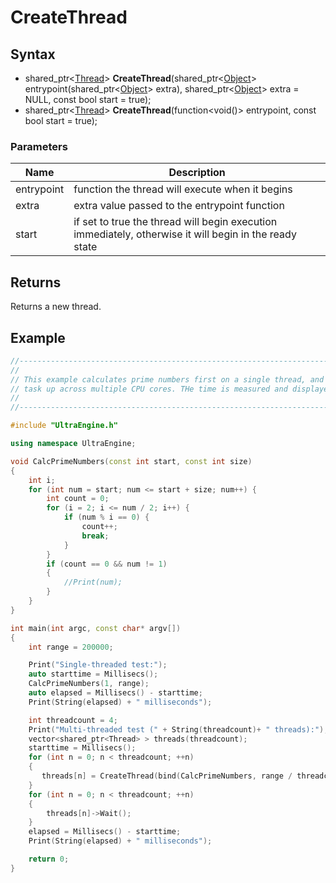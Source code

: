 # CreateThread #

## Syntax ##
- shared_ptr<[Thread](Thread.md)> **CreateThread**(shared_ptr<[Object](Object.md)\> entrypoint(shared_ptr<[Object](Object.md)\> extra), shared_ptr<[Object](Object.md)\> extra = NULL, const bool start = true);
- shared_ptr<[Thread](Thread.md)> **CreateThread**(function<void()> entrypoint, const bool start = true);

### Parameters ###

| Name | Description |
| --- | --- |
| entrypoint | function the thread will execute when it begins |
| extra | extra value passed to the entrypoint function |
| start | if set to true the thread will begin execution immediately, otherwise it will begin in the ready state |

## Returns ##
Returns a new thread.

## Example ##
```c++
//-----------------------------------------------------------------------------------------------
// 
// This example calculates prime numbers first on a single thread, and then splits the
// task up across multiple CPU cores. THe time is measured and displayed for each run.
// 
//-----------------------------------------------------------------------------------------------

#include "UltraEngine.h"

using namespace UltraEngine;

void CalcPrimeNumbers(const int start, const int size)
{
    int i;
    for (int num = start; num <= start + size; num++) {
        int count = 0;
        for (i = 2; i <= num / 2; i++) {
            if (num % i == 0) {
                count++;
                break;
            }
        }
        if (count == 0 && num != 1)
        {
            //Print(num);
        }
    }
}

int main(int argc, const char* argv[])
{
    int range = 200000;

    Print("Single-threaded test:");
    auto starttime = Millisecs();
    CalcPrimeNumbers(1, range);
    auto elapsed = Millisecs() - starttime;
    Print(String(elapsed) + " milliseconds");

    int threadcount = 4;
    Print("Multi-threaded test (" + String(threadcount)+ " threads):");
    vector<shared_ptr<Thread> > threads(threadcount);
    starttime = Millisecs();
    for (int n = 0; n < threadcount; ++n)
    {
       threads[n] = CreateThread(bind(CalcPrimeNumbers, range / threadcount * n, range / threadcount), true);
    }
    for (int n = 0; n < threadcount; ++n)
    {
        threads[n]->Wait();
    }
    elapsed = Millisecs() - starttime;
    Print(String(elapsed) + " milliseconds");

    return 0;
}
```
